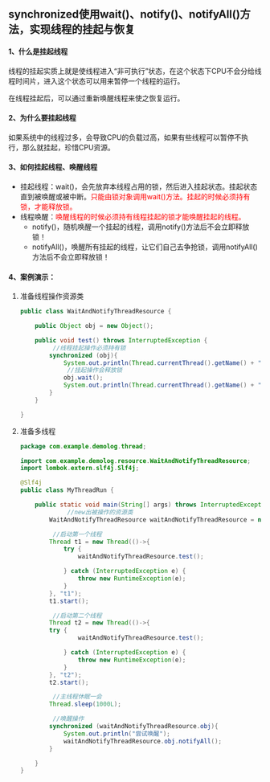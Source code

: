 ## synchronized使用wait()、notify()、notifyAll()方法，实现线程的挂起与恢复



#### 1、什么是挂起线程

线程的挂起实质上就是使线程进入“非可执行”状态，在这个状态下CPU不会分给线程时间片，进入这个状态可以用来暂停一个线程的运行。

在线程挂起后，可以通过重新唤醒线程来使之恢复运行。



#### 2、为什么要挂起线程

如果系统中的线程过多，会导致CPU的负载过高，如果有些线程可以暂停不执行，那么就挂起，珍惜CPU资源。



#### 3、如何挂起线程、唤醒线程

- 挂起线程：wait()，会先放弃本线程占用的锁，然后进入挂起状态。挂起状态直到被唤醒或被中断。<font color="red">只能由锁对象调用wait()方法。挂起的时候必须持有锁，才能释放锁。</font>
- 线程唤醒：<font color="red">唤醒线程的时候必须持有线程挂起的锁才能唤醒挂起的线程。</font>
  - notify()，随机唤醒一个挂起的线程，调用notify()方法后不会立即释放锁！
  - notifyAll()，唤醒所有挂起的线程，让它们自己去争抢锁，调用notifyAll()方法后不会立即释放锁！



#### 4、案例演示：

1. 准备线程操作资源类

   ```java
   public class WaitAndNotifyThreadResource {
   
       public Object obj = new Object();
   
       public void test() throws InterruptedException {
         	//线程挂起操作必须持有锁
           synchronized (obj){
               System.out.println(Thread.currentThread().getName() + "开始运行");
             	//挂起操作会释放锁
               obj.wait();
               System.out.println(Thread.currentThread().getName() + "开始完毕");
           }
       }
   
   }
   ```

2. 准备多线程

   ```java
   package com.example.demolog.thread;
   
   import com.example.demolog.resource.WaitAndNotifyThreadResource;
   import lombok.extern.slf4j.Slf4j;
   
   @Slf4j
   public class MyThreadRun {
   
       public static void main(String[] args) throws InterruptedException {
   				//new出被操作的资源类
           WaitAndNotifyThreadResource waitAndNotifyThreadResource = new WaitAndNotifyThreadResource();
   
         	//启动第一个线程
           Thread t1 = new Thread(()->{
               try {
                   waitAndNotifyThreadResource.test();
   
               } catch (InterruptedException e) {
                   throw new RuntimeException(e);
               }
           }, "t1");
           t1.start();
   
         	//启动第二个线程
           Thread t2 = new Thread(()->{
           try {
                   waitAndNotifyThreadResource.test();
   
               } catch (InterruptedException e) {
                   throw new RuntimeException(e);
               }
           }, "t2");
           t2.start();
   
         	//主线程休眠一会
           Thread.sleep(1000L);
   
         	//唤醒操作
           synchronized (waitAndNotifyThreadResource.obj){
               System.out.println("尝试唤醒");
               waitAndNotifyThreadResource.obj.notifyAll();
           }
   
       }
   }
   ```

   

